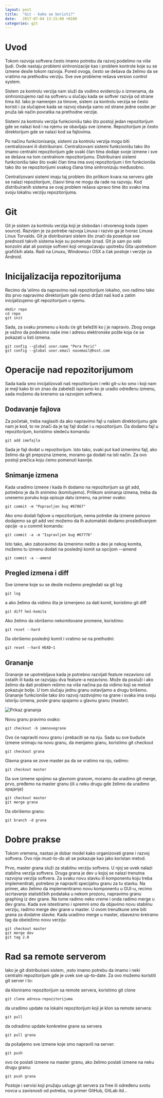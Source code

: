 ```yaml
---
layout: post
title:  "Git - kako se koristi?"
date:   2017-07-04 13:15:00 +0100
categories: git
---
```



Uvod 
=====

Tokom razvoja softvera često imamo potrebu da razvoj podelimo na više ljudi. Ovde nastaju problemi sinhronizacije kao i problem kontrole koje su se izmene desile tokom razvoja. Pored ovoga, često se dešava da želimo da se vratimo na prethodnu verziju. Sve ove probleme rešava version control system. 

Sistem za kontrolu verzija nam služi da vodimo evidenciju o izmenama, da sinhronizujemo rad na softveru u slučaju kada se softver razvija od strane tima itd. Iako je namenjen za timove, sistem za kontrolu verzija se često koristi i za slučajeve kada se razvoj obavlja samo od strane jedne osobe jer pruža lak način povratka na prethodne verzije. 

Sistemi za kontrolu verzija funkcionišu tako što postoji jedan repozitorijum gde se nalazi kod i na njemu se obavljaju sve izmene. Repozitorijum je često direktorijum gde se nalazi kod sa fajlovima. 

Po načinu funkcionisanja, sistemi za kontrolu verzija mogu biti centralizovani ili distribuirani. Centralizovani sistemi funkcionišu tako što imamo centralni repozitorijum gde svaki član tima dodaje svoje izmene i sve se dešava na tom centralnom repozitorijumu. Distribuirani sistemi funkcionišu tako što 
svaki član tima ima svoj repozitorijum i tim funkcioniše tako što se repozitorijumi svakog člana tima
sinhronizuju međusobno.

Centralizovani sistemi imaju taj problem što prilikom kvara na serveru gde se nalazi repozitorijum, člaovi tima ne mogu da rade na razvoju. Kod distribuiranih sistema se ovaj problem rešava upravo time što svako ima svoju lokalnu verziju repozitorijuma. 

Git
====

Git je sistem za kontrolu verzija koji je slobodan i otvorenog koda (open source). Razvijen je za potrebe razvoja Linuxa i razvio ga je tvorac Linuxa Linus Torvalds. Git je distribuirani sistem što znači da poseduje sve prednosti takvih sistema koje su pomenute iznad. Git je sam po sebi konzolni alat ali 
postoje softveri koji omogućavaju upotrebu Gita upotrebom grafičkih alata. Radi na Linuxu, Windowsu i OSX a čak postoje i verzije za Android.

Inicijalizacija repozitorijuma
===============================

Recimo da \elimo da napravimo naš repozitorijum lokalno, ovo radimo tako što prvo napravimo direktorijum gde ćemo držati naš kod a zatim inicijalizujemo git repozitorijum u njemu. 

	mkdir repo 
	cd repo 
	git init

Sada, za svaku promenu u kodu će git beležiti ko j je napravio. Zbog ovoga je važno da podesimo
naše ime i adresu elektronske pošte koja će se pokazati u listi izmena. 

	git config --global user.name "Pera Perić"
	git config --global user.email nasemail@host.com

Operacije nad repozitorijumom
===============================

Sada kada smo inicijalizovali naš repozitorijum i relki git-u ko smo i koji nam je mejl kako bi on znao da zabeleži ispravno ko je uradio određenu izmenu, sada možemo da krenemo sa razvojem softvera. 

Dodavanje fajlova 
------------------

Za početak, treba naglasiti da ako napravimo fajl u našem direktorijumu gde nam je kod, to ne znači da je taj fajl dodat i u repozitorijum. Da dodamo fajl u repozitorijum, koristimo sledeću komandu:

	git add imefajla

Sada je fajl dodat u repozitorijum. Isto tako, svaki put kad izmenimo fajl, ako želimo da git prepozna izmene, moramo ga dodati na isti način. Za ovo postoji prečica koju ćemo pomenuti kasnije. 

Snimanje izmena 
----------------

Kada uradimo izmene i kada ih dodamo na repozitorijum sa git add, potrebno je da ih snimimo (komitujemo). Prilikom snimanja izmena, treba da unesemo poruku koja opisuje datu izmenu, na primer ovako: 

	git commit -m "Popravljen bug #67867"

Ako smo dodali fajlove u repozitorijum, nema potrebe da izmene ponovo dodajemo sa git add već možemo da ih automatski dodamo prosleđivanjem opcije -a u commit komandu:

	git commit -a -m "Ispravljen bug #67776"

Isto tako, ako zaboravimo da izmenimo nešto a deo je nekog komita, možemo tu izmenu dodati na poslednji komit sa opcijom --amend 

	git commit -a --amend

Pregled izmena i diff
----------------------

Sve izmene koje su se desile možemo pregledati sa git log

	git log 

a ako želimo da vidimo šta je izmenjeno za dati komit, koristimo git diff 
	
	git diff heš-komita 

Ako želimo da obrišemo nekomitovane promene, koristimo:

	git reset --hard 

Da obrišemo poslednji komit i vratimo se na prethodni:

	git reset --hard HEAD~1

Grananje 
---------

Grananje se upotrebljava kada je potrebno razvijati feature nezavisno od ostalih ili kada se razvijaju dva feature-a nezavisno. Može da posluži i ako želimo da dati problem rešimo na više načina pa da vidimo koji se metod pokazuje bolje. U tom slučaju jednu granu ostavljamo a drugu brišemo. Grananje funkcioniše tako šro razvoj razdvojimo na grane i svaka ima svoju istoriju izmena, posle granu spajamo u glavnu granu (master).

![Prikaz grananja](http://redstack.files.wordpress.com/2013/05/version-control.png?w=640&h=238)

Novu granu pravimo ovako:

	git checkout -b imenovegrane 

Ovo će napraviti novu granu i prebaciti se na nju. Sada su sve buduće izmene snimaju na novu granu, da menjamo granu, koristimo git checkout 

	git checkout grana

Glavna grana se zove master pa da se vratimo na nju, radimo:

	git checkout master 

Da sve izmene spojimo sa glavnom granom, moramo da uradimo git merge, prvo, pređemo na master granu (ili u neku drugu gde želimo da uradimo spajanje)

	git checkout master 
	git merge grana 

Da obrišemo granu:

	git branch -d grana 

Dobre prakse
=============

Tokom vremena, nastao je dobar model kako organizovati grane i razvoj softvera. Ovo nije must-to-do 
ali se pokazuje kao jako koristan metod. 

Prvo, master grana služi za stabilnu verziju softvera. U njoj se uvek nalazi stabilna verzija softvera. Druga grana je dev u kojoj se nalazi trenutna razvojna verzija softvera. Za svaku novu stavku ili komponentu koju treba implementirati, potrebno je napraviti specijalnu granu za tu stavku. Na primer, ako želimo da implementiramo novu komponentu u GUI-u, recimo iscrtavanje statističkih podataka u nekom prozoru, napravimo granu graphing iz dev grane. Na tome radimo neko vreme i onda radimo merge u dev granu. Kada sve istestiramo i spremni smo da objavimo novu stabilnu verziju, radimo merge dev grane u master. U ovom trenutkune sme biti grana za dodatne stavke. Kada uradimo merge u master, obavezno kreiramo tag da obeležimo novu verziju: 

	git checkout master 
	git merge dev 
	git tag 2.0 

Rad sa remote serverom
======================

Iako je git distribuirani sistem, ;esto imamo potrebu da imamo i neki centralni repozitorijum gde je uvek sve up-to-date. Za ovo možemo koristiti git server i to:

da kloniramo repozitorijum sa remote servera, koristimo git clone 

	git clone adresa-repozitorijuma 

da uradimo update na lokalni repozitorijum koji je klon sa remote servera: 

	git pull 

da odradimo update konkretne grane sa servera

	git pull grana 

da pošaljemo sve izmene koje smo napravili na server:

	git push 

ovo će poslati izmene na master granu, ako želimo poslati izmene na neku drugu granu:

	git push grana 

Postoje i servisi koji pružaju usluge git servera za free ili određenu svotu novca u zavisnosti od potreba, na primer GitHub, GitLab itd... 


